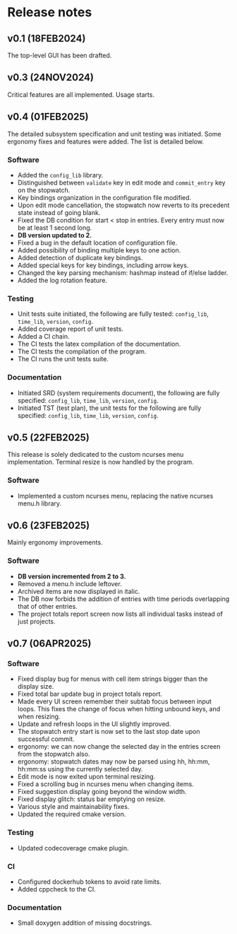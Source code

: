 # Release notes

## **v0.1** (18FEB2024)
The top-level GUI has been drafted.

## **v0.3** (24NOV2024)
Critical features are all implemented. Usage starts.

## **v0.4** (01FEB2025)
The detailed subsystem specification and unit testing was initiated. Some
ergonomy fixes and features were added. The list is detailed below.

### Software
- Added the `config_lib` library.
- Distinguished between `validate` key in edit mode and `commit_entry` key on
  the stopwatch.
- Key bindings organization in the configuration file modified.
- Upon edit mode cancellation, the stopwatch now reverts to its precedent state
  instead of going blank.
- Fixed the DB condition for start < stop in entries. Every entry must now be
  at least 1 second long.
- **DB version updated to 2.**
- Fixed a bug in the default location of configuration file.
- Added possibility of binding multiple keys to one action.
- Added detection of duplicate key bindings.
- Added special keys for key bindings, including arrow keys.
- Changed the key parsing mechanism: hashmap instead of if/else ladder.
- Added the log rotation feature.

### Testing
- Unit tests suite initiated, the following are fully tested: `config_lib`,
  `time_lib`, `version`, `config`.
- Added coverage report of unit tests.
- Added a CI chain.
- The CI tests the latex compilation of the documentation.
- The CI tests the compilation of the program.
- The CI runs the unit tests suite.

### Documentation
- Initiated SRD (system requirements document), 
  the following are fully specified: `config_lib`, `time_lib`, `version`, `config`.
- Initiated TST (test plan), the unit tests for the following are fully specified:
  `config_lib`, `time_lib`, `version`, `config`.

## **v0.5**  (22FEB2025)
This release is solely dedicated to the custom ncurses menu implementation.
Terminal resize is now handled by the program.

### Software
- Implemented a custom ncurses menu, replacing the native ncurses menu.h
  library.

## **v0.6** (23FEB2025)
Mainly ergonomy improvements.

### Software
- **DB version incremented from 2 to 3.**
- Removed a menu.h include leftover.
- Archived items are now displayed in italic.
- The DB now forbids the addition of entries with time periods overlapping that
  of other entries.
- The project totals report screen now lists all individual tasks instead of
  just projects.

## **v0.7** (06APR2025)

### Software
- Fixed display bug for menus with cell item strings bigger than the display
  size.
- Fixed total bar update bug in project totals report.
- Made every UI screen remember their subtab focus between input loops. This
  fixes the change of focus when hitting unbound keys, and when resizing.
- Update and refresh loops in the UI slightly improved.
- The stopwatch entry start is now set to the last stop date upon successful
  commit.
- ergonomy: we can now change the selected day in the entries screen from the
  stopwatch also.
- ergonomy: stopwatch dates may now be parsed using hh, hh:mm, hh:mm:ss using
  the currently selected day.
- Edit mode is now exited upon terminal resizing.
- Fixed a scrolling bug in ncurses menu when changing items.
- Fixed suggestion display going beyond the window width.
- Fixed display glitch: status bar emptying on resize.
- Various style and maintainability fixes.
- Updated the required cmake version.

### Testing
- Updated codecoverage cmake plugin.

### CI
- Configured dockerhub tokens to avoid rate limits.
- Added cppcheck to the CI.
 
### Documentation
- Small doxygen addition of missing docstrings.
